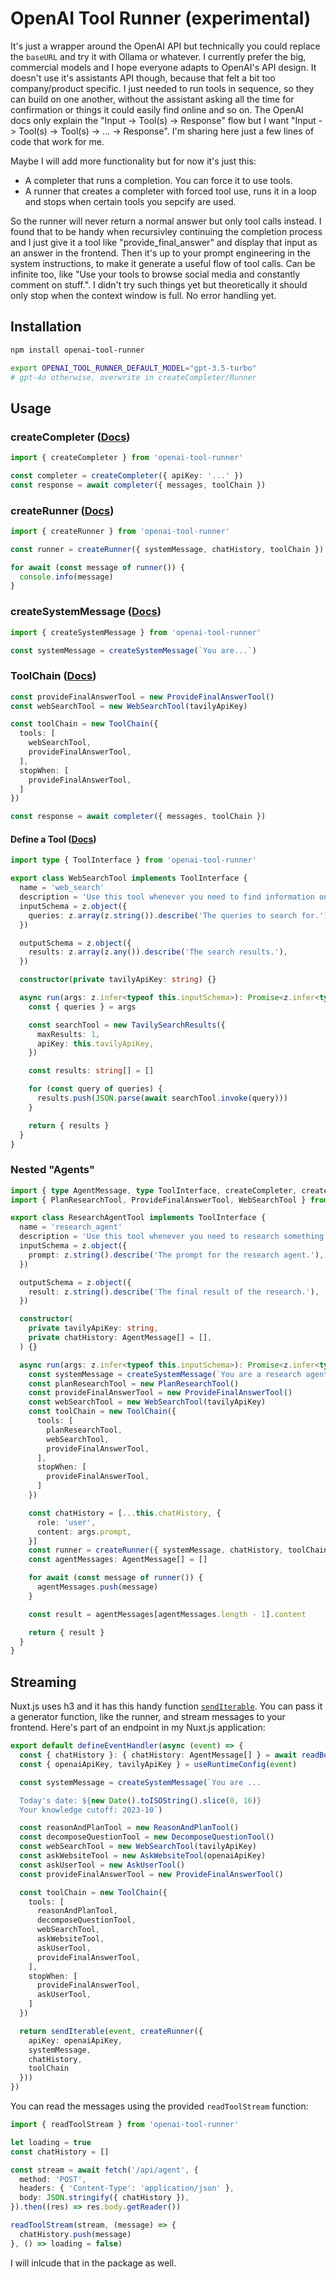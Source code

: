 # OpenAI Tool Runner (experimental)

It's just a wrapper around the OpenAI API but technically you could replace the `baseURL` and try it with Ollama or whatever. I currently prefer the big, commercial models and I hope everyone adapts to OpenAI's API design. It doesn't use it's assistants API though, because that felt a bit too company/product specific. I just needed to run tools in sequence, so they can build on one another, without the assistant asking all the time for confirmation or things it could easily find online and so on. The OpenAI docs only explain the "Input -> Tool(s) -> Response" flow but I want "Input -> Tool(s) -> Tool(s) -> ... -> Response". I'm sharing here just a few lines of code that work for me.

Maybe I will add more functionality but for now it's just this:

- A completer that runs a completion. You can force it to use tools.
- A runner that creates a completer with forced tool use, runs it in a loop and stops when certain tools you sepcify are used.

So the runner will never return a normal answer but only tool calls instead. I found that to be handy when recursivley continuing the completion process and I just give it a tool like "provide_final_answer" and display that input as an answer in the frontend. Then it's up to your prompt engineering in the system instructions, to make it generate a useful flow of tool calls. Can be infinite too, like "Use your tools to browse social media and constantly comment on stuff.". I didn't try such things yet but theoretically it should only stop when the context window is full. No error handling yet.

## Installation

```bash
npm install openai-tool-runner

export OPENAI_TOOL_RUNNER_DEFAULT_MODEL="gpt-3.5-turbo"
# gpt-4o otherwise, overwrite in createCompleter/Runner
```

## Usage

### createCompleter ([Docs](https://github.com/mktcode/openai-tool-runner/blob/90a8607f5dcadaecfa6f97e6e2effafe2f6e3d74/src/utils.ts#L15-L56))

```ts
import { createCompleter } from 'openai-tool-runner'

const completer = createCompleter({ apiKey: '...' })
const response = await completer({ messages, toolChain })
```

### createRunner ([Docs](https://github.com/mktcode/openai-tool-runner/blob/90a8607f5dcadaecfa6f97e6e2effafe2f6e3d74/src/utils.ts#L58-L96))

```ts
import { createRunner } from 'openai-tool-runner'

const runner = createRunner({ systemMessage, chatHistory, toolChain })

for await (const message of runner()) {
  console.info(message)
}
```

### createSystemMessage ([Docs](https://github.com/mktcode/openai-tool-runner/blob/90a8607f5dcadaecfa6f97e6e2effafe2f6e3d74/src/utils.ts#L5-L13))

```ts
import { createSystemMessage } from 'openai-tool-runner'

const systemMessage = createSystemMessage(`You are...`)
```

### ToolChain ([Docs](https://github.com/mktcode/openai-tool-runner/blob/90a8607f5dcadaecfa6f97e6e2effafe2f6e3d74/src/toolchain.ts))

```ts
const provideFinalAnswerTool = new ProvideFinalAnswerTool()
const webSearchTool = new WebSearchTool(tavilyApiKey)

const toolChain = new ToolChain({
  tools: [
    webSearchTool,
    provideFinalAnswerTool,
  ],
  stopWhen: [
    provideFinalAnswerTool,
  ]
})

const response = await completer({ messages, toolChain })
```

#### Define a Tool ([Docs](https://github.com/mktcode/openai-tool-runner/blob/90a8607f5dcadaecfa6f97e6e2effafe2f6e3d74/src/schema.ts#L45-L51))

```ts
import type { ToolInterface } from 'openai-tool-runner'

export class WebSearchTool implements ToolInterface {
  name = 'web_search'
  description = 'Use this tool whenever you need to find information online to become more confident in your answers. Especially good for local information and recent events. You can use this tool mutliple times simultaneously, each call with multiple queries.'
  inputSchema = z.object({
    queries: z.array(z.string()).describe('The queries to search for.'),
  })

  outputSchema = z.object({
    results: z.array(z.any()).describe('The search results.'),
  })

  constructor(private tavilyApiKey: string) {}

  async run(args: z.infer<typeof this.inputSchema>): Promise<z.infer<typeof this.outputSchema>> {
    const { queries } = args

    const searchTool = new TavilySearchResults({
      maxResults: 1,
      apiKey: this.tavilyApiKey,
    })

    const results: string[] = []

    for (const query of queries) {
      results.push(JSON.parse(await searchTool.invoke(query)))
    }

    return { results }
  }
}
```

### Nested "Agents"

```ts
import { type AgentMessage, type ToolInterface, createCompleter, createRunner, createSystemMessage } from 'openai-tool-runner'
import { PlanResearchTool, ProvideFinalAnswerTool, WebSearchTool } from './your-tools'

export class ResearchAgentTool implements ToolInterface {
  name = 'research_agent'
  description = 'Use this tool whenever you need to research something online. Especially useful for...'
  inputSchema = z.object({
    prompt: z.string().describe('The prompt for the research agent.'),
  })

  outputSchema = z.object({
    result: z.string().describe('The final result of the research.'),
  })

  constructor(
    private tavilyApiKey: string,
    private chatHistory: AgentMessage[] = [],
  ) {}

  async run(args: z.infer<typeof this.inputSchema>): Promise<z.infer<typeof this.outputSchema>> {
    const systemMessage = createSystemMessage(`You are a research agent. You...`)
    const planResearchTool = new PlanResearchTool()
    const provideFinalAnswerTool = new ProvideFinalAnswerTool()
    const webSearchTool = new WebSearchTool(tavilyApiKey)
    const toolChain = new ToolChain({
      tools: [
        planResearchTool,
        webSearchTool,
        provideFinalAnswerTool,
      ],
      stopWhen: [
        provideFinalAnswerTool,
      ]
    })

    const chatHistory = [...this.chatHistory, {
      role: 'user',
      content: args.prompt,
    }]
    const runner = createRunner({ systemMessage, chatHistory, toolChain })
    const agentMessages: AgentMessage[] = []

    for await (const message of runner()) {
      agentMessages.push(message)
    }

    const result = agentMessages[agentMessages.length - 1].content

    return { result }
  }
}
```

## Streaming

Nuxt.js uses h3 and it has this handy function [`sendIterable`](https://h3.unjs.io/utils/response#senditerableevent-iterable). You can pass it a generator function, like the runner, and stream messages to your frontend. Here's part of an endpoint in my Nuxt.js application:

```ts
export default defineEventHandler(async (event) => {
  const { chatHistory }: { chatHistory: AgentMessage[] } = await readBody(event)
  const { openaiApiKey, tavilyApiKey } = useRuntimeConfig(event)

  const systemMessage = createSystemMessage(`You are ...

  Today's date: ${new Date().toISOString().slice(0, 16)}
  Your knowledge cutoff: 2023-10`)

  const reasonAndPlanTool = new ReasonAndPlanTool()
  const decomposeQuestionTool = new DecomposeQuestionTool()
  const webSearchTool = new WebSearchTool(tavilyApiKey)
  const askWebsiteTool = new AskWebsiteTool(openaiApiKey)
  const askUserTool = new AskUserTool()
  const provideFinalAnswerTool = new ProvideFinalAnswerTool()

  const toolChain = new ToolChain({
    tools: [
      reasonAndPlanTool,
      decomposeQuestionTool,
      webSearchTool,
      askWebsiteTool,
      askUserTool,
      provideFinalAnswerTool,
    ],
    stopWhen: [
      provideFinalAnswerTool,
      askUserTool,
    ]
  })

  return sendIterable(event, createRunner({
    apiKey: openaiApiKey,
    systemMessage,
    chatHistory,
    toolChain
  }))
})
```

You can read the messages using the provided `readToolStream` function:

```ts
import { readToolStream } from 'openai-tool-runner'

let loading = true
const chatHistory = []

const stream = await fetch('/api/agent', {
  method: 'POST',
  headers: { 'Content-Type': 'application/json' },
  body: JSON.stringify({ chatHistory }),
}).then((res) => res.body.getReader())

readToolStream(stream, (message) => {
  chatHistory.push(message)
}, () => loading = false)
```

I will inlcude that in the package as well.